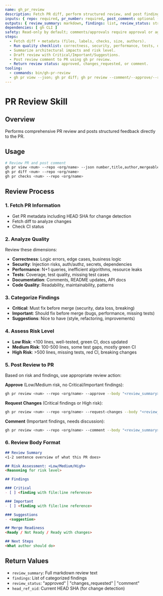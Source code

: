 ```yaml
---
name: gh_pr_review
description: Fetch PR diff, perform structured review, and post findings as PR comment.
inputs: { repo: required, pr_number: required, post_comment: optional (default true) }
outputs: { review_summary: markdown, findings: list, review_status: string }
dependencies: [ gh CLI ]
safety: Read-only by default; comments/approvals require approval or agent autonomy.
steps:
  - Fetch diff + metadata (files, labels, checks, size, authors).
  - Run quality checklist: correctness, security, performance, tests, docs.
  - Summarize architectural impacts and risk level.
  - Draft review with Critical/Important/Suggestions.
  - Post review comment to PR using gh pr review.
  - Return review status: approved, changes_requested, or comment.
tooling:
  - commands: bin/gh-pr-review
  - gh pr view --json; gh pr diff; gh pr review --comment/--approve/--request-changes
---
```


# PR Review Skill

## Overview
Performs comprehensive PR review and posts structured feedback directly to the PR.

## Usage
```bash
# Review PR and post comment
gh pr view <num> --repo <org/name> --json number,title,author,mergeable,state,url,headRefOid
gh pr diff <num> --repo <org/name>
gh pr checks <num> --repo <org/name>
```

## Review Process

### 1. Fetch PR Information
- Get PR metadata including HEAD SHA for change detection
- Fetch diff to analyze changes
- Check CI status

### 2. Analyze Quality
Review these dimensions:
- **Correctness**: Logic errors, edge cases, business logic
- **Security**: Injection risks, auth/authz, secrets, dependencies
- **Performance**: N+1 queries, inefficient algorithms, resource leaks
- **Tests**: Coverage, test quality, missing test cases
- **Documentation**: Comments, README updates, API docs
- **Code Quality**: Readability, maintainability, patterns

### 3. Categorize Findings
- **Critical**: Must fix before merge (security, data loss, breaking)
- **Important**: Should fix before merge (bugs, performance, missing tests)
- **Suggestions**: Nice to have (style, refactoring, improvements)

### 4. Assess Risk Level
- **Low Risk**: <100 lines, well-tested, green CI, docs updated
- **Medium Risk**: 100-500 lines, some test gaps, mostly green CI
- **High Risk**: >500 lines, missing tests, red CI, breaking changes

### 5. Post Review to PR
Based on risk and findings, use appropriate review action:

**Approve** (Low/Medium risk, no Critical/Important findings):
```bash
gh pr review <num> --repo <org/name> --approve --body "<review_summary>"
```

**Request Changes** (Critical findings or High risk):
```bash
gh pr review <num> --repo <org/name> --request-changes --body "<review_summary>"
```

**Comment** (Important findings, needs discussion):
```bash
gh pr review <num> --repo <org/name> --comment --body "<review_summary>"
```

### 6. Review Body Format
```markdown
## Review Summary
<1-2 sentence overview of what this PR does>

## Risk Assessment: <Low/Medium/High>
<Reasoning for risk level>

## Findings

### Critical
- [ ] <finding with file:line reference>

### Important
- [ ] <finding with file:line reference>

### Suggestions
- <suggestion>

## Merge Readiness
<Ready / Not Ready / Ready with changes>

## Next Steps
<What author should do>
```

## Return Values
- `review_summary`: Full markdown review text
- `findings`: List of categorized findings
- `review_status`: "approved" | "changes_requested" | "comment"
- `head_ref_oid`: Current HEAD SHA (for change detection)
